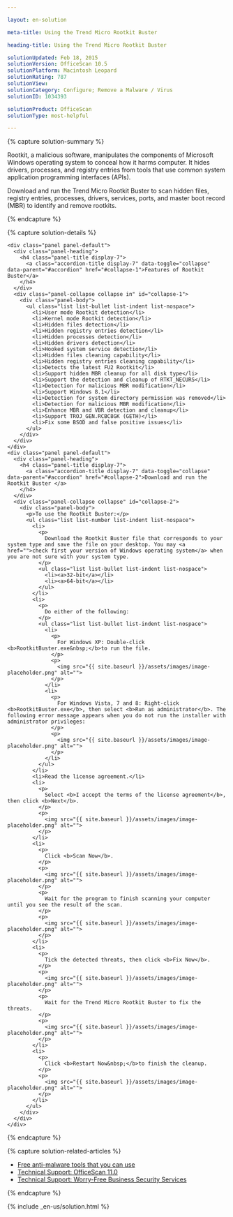```yaml
---

layout: en-solution

meta-title: Using the Trend Micro Rootkit Buster

heading-title: Using the Trend Micro Rootkit Buster

solutionUpdated: Feb 18, 2015
solutionVersion: OfficeScan 10.5
solutionPlatform: Macintosh Leopard
solutionRating: 787
solutionView:
solutionCategory: Configure; Remove a Malware / Virus
solutionID: 1034393

solutionProduct: OfficeScan
solutionType: most-helpful

---
```


{% capture solution-summary %}
  <p>
    Rootkit, a malicious software, manipulates the components of Microsoft Windows operating system to conceal how it harms computer. It hides drivers, processes, and registry entries from tools that use common system application programming interfaces (APIs).
  </p>
  <p>
    Download and run the Trend Micro Rootkit Buster to scan hidden files, registry entries, processes, drivers, services, ports, and master boot record (MBR) to identify and remove rootkits.
  </p>
{% endcapture %}

{% capture solution-details %}

  <div class="panel-group" id="accordion" style="margin: 0;">

    <div class="panel panel-default">
      <div class="panel-heading">
        <h4 class="panel-title display-7">
          <a class="accordion-title display-7" data-toggle="collapse" data-parent="#accordion" href="#collapse-1">Features of Rootkit Buster</a>
        </h4>
      </div>
      <div class="panel-collapse collapse in" id="collapse-1">
        <div class="panel-body">
          <ul class="list list-bullet list-indent list-nospace">
            <li>User mode Rootkit detection</li>
            <li>Kernel mode Rootkit detection</li>
            <li>Hidden files detection</li>
            <li>Hidden registry entries detection</li>
            <li>Hidden processes detection</li>
            <li>Hidden drivers detection</li>
            <li>Hooked system service detection</li>
            <li>Hidden files cleaning capability</li>
            <li>Hidden registry entries cleaning capability</li>
            <li>Detects the latest FU2 Rootkit</li>
            <li>Support hidden MBR cleanup for all disk type</li>
            <li>Support the detection and cleanup of RTKT_NECURS</li>
            <li>Detection for malicious MBR modification</li>
            <li>Support Windows 8.1</li>
            <li>Detection for system directory permission was removed</li>
            <li>Detection for malicious MBR modification</li>
            <li>Enhance MBR and VBR detection and cleanup</li>
            <li>Support TROJ_GEN.RCBC8GK (GETH)</li>
            <li>Fix some BSOD and false positive issues</li>
          </ul>
        </div>
      </div>
    </div>
    <div class="panel panel-default">
      <div class="panel-heading">
        <h4 class="panel-title display-7">
          <a class="accordion-title display-7" data-toggle="collapse" data-parent="#accordion" href="#collapse-2">Download and run the Rootkit Buster </a>
        </h4>
      </div>
      <div class="panel-collapse collapse" id="collapse-2">
        <div class="panel-body">
          <p>To use the Rootkit Buster:</p>
          <ul class="list list-number list-indent list-nospace">
            <li>
              <p>
                Download the Rootkit Buster file that corresponds to your system type and save the file on your desktop. You may <a href="">check first your version of Windows operating system</a> when you are not sure with your system type.
              </p>
              <ul class="list list-bullet list-indent list-nospace">
                <li><a>32-bit</a></li>
                <li><a>64-bit</a></li>
              </ul>
            </li>
            <li>
              <p>
                Do either of the following:
              </p>
              <ul class="list list-bullet list-indent list-nospace">
                <li>
                  <p>
                    For Windows XP: Double-click <b>RootkitBuster.exe&nbsp;</b>to run the file.
                  </p>
                  <p>
                    <img src="{{ site.baseurl }}/assets/images/image-placeholder.png" alt="">
                  </p>
                </li>
                <li>
                  <p>
                    For Windows Vista, 7 and 8: Right-click <b>RootkitBuster.exe</b>, then select <b>Run as administrator</b>. The following error message appears when you do not run the installer with administrator privileges:
                  </p>
                  <p>
                    <img src="{{ site.baseurl }}/assets/images/image-placeholder.png" alt="">
                  </p>
                </li>
              </ul>
            </li>
            <li>Read the license agreement.</li>
            <li>
              <p>
                Select <b>I accept the terms of the license agreement</b>, then click <b>Next</b>.
              </p>
              <p>
                <img src="{{ site.baseurl }}/assets/images/image-placeholder.png" alt="">
              </p>
            </li>
            <li>
              <p>
                Click <b>Scan Now</b>.
              </p>
              <p>
                <img src="{{ site.baseurl }}/assets/images/image-placeholder.png" alt="">
              </p>
              <p>
                Wait for the program to finish scanning your computer until you see the result of the scan.
              </p>
              <p>
                <img src="{{ site.baseurl }}/assets/images/image-placeholder.png" alt="">
              </p>
            </li>
            <li>
              <p>
                Tick the detected threats, then click <b>Fix Now</b>.
              </p>
              <p>
                <img src="{{ site.baseurl }}/assets/images/image-placeholder.png" alt="">
              </p>
              <p>
                Wait for the Trend Micro Rootkit Buster to fix the threats.
              </p>
              <p>
                <img src="{{ site.baseurl }}/assets/images/image-placeholder.png" alt="">
              </p>
            </li>
            <li>
              <p>
                Click <b>Restart Now&nbsp;</b>to finish the cleanup.
              </p>
              <p>
                <img src="{{ site.baseurl }}/assets/images/image-placeholder.png" alt="">
              </p>
            </li>
          </ul>
        </div>
      </div>
    </div>
  </div>
{% endcapture %}

{% capture solution-related-articles %}
  <ul class="list list-condensed">
    <li><a href="">Free anti-malware tools that you can use</a></li>
    <li><a href="">Technical Support: OfficeScan 11.0</a></li>
    <li><a href="">Technical Support: Worry-Free Business Security Services</a></li>
  </ul>
{% endcapture %}


{% include _en-us/solution.html %}
